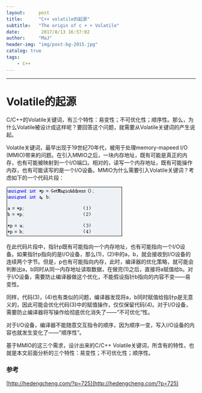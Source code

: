 ```yaml
---
layout:     post
title:      "C++ volatile的起源"
subtitle:   "The origin of c + + Volatile"
date:        2017/8/13 16:57:02 
author:     "MaJ"
header-img: "img/post-bg-2015.jpg"
catalog: true
tags:
    - C++
---
```

---
# Volatile的起源
C/C++的Volatile关键词，有三个特性：易变性；不可优化性；顺序性。那么，为什么Volatile被设计成这样呢？要回答这个问题，就需要从Volatile关键词的产生说起。

Volatile关键词，最早出现于19世纪70年代，被用于处理memory-mapeed I/O (MMIO)带来的问题。在引入MMIO之后，一块内存地址，既有可能是真正的内存，也有可能被映射到一个I/O端口。相对的，读写一个内存地址，既有可能操作内存，也有可能读写的是一个I/O设备。MMIO为什么需要引入Volatile关键词？考虑如下的一个代码片段：

![img](/img/volatile.png)

在此代码片段中，指针p既有可能指向一个内存地址，也有可能指向一个I/O设备。如果指针p指向的是I/O设备，那么(1)，(2)中的a，b，就会接收到I/O设备的连续两个字节。但是，p也有可能指向内存，此时，编译器的优化策略，就可能会判断出a，b同时从同一内存地址读取数据，在做完(1)之后，直接将a赋值给b。对于I/O设备，需要防止编译器做这个优化，不能假设指针b指向的内容不变——易变性。

同样，代码(3)，(4)也有类似的问题，编译器发现将a，b同时赋值给指针p是无意义的，因此可能会优化代码(3)中的赋值操作，仅仅保留代码(4)。对于I/O设备，需要防止编译器将写操作给彻底优化消失了——”不可优化”性。

对于I/O设备，编译器不能随意交互指令的顺序，因为顺序一变，写入I/O设备的内容也就发生变化了——”顺序性”。

基于MMIO的这三个需求，设计出来的C/C++ Volatile关键词，所含有的特性，也就是本文前面分析的三个特性：易变性；不可优化性；顺序性。

### 参考
[http://hedengcheng.com/?p=725](http://hedengcheng.com/?p=725)
